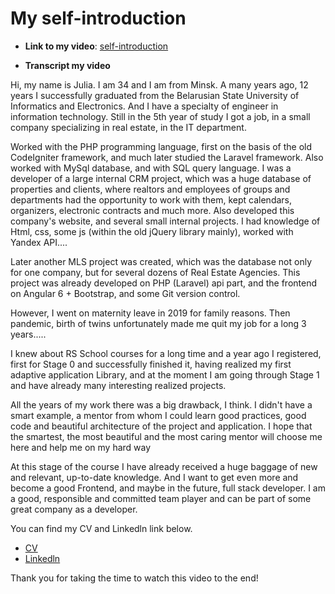 # My self-introduction


- **Link to my video**: [self-introduction](https://youtu.be/iav4yzHRVkw)

- **Transcript  my video**

Hi, my name is Julia. I am 34 and I am from Minsk. A many years ago, 12 years I successfully graduated from the Belarusian State University of Informatics and Electronics. And I have a specialty of engineer in information technology. Still in the 5th year of study I got a job, in a small company specializing in real estate, in the IT department.

Worked with the PHP programming language, first on the basis of the old CodeIgniter framework, and much later studied the Laravel framework. Also worked with MySql database, and with SQL query language. I was a developer of a large internal CRM project, which was a huge database of properties and clients, where realtors and employees of groups and departments had the opportunity to work with them, kept calendars, organizers, electronic contracts and much more. Also developed this company's website, and several small internal projects.
I had knowledge of Html, css, some js (within the old jQuery library mainly), worked with Yandex API....

Later another MLS project was created, which was the database not only for one company, but for several dozens of Real Estate Agencies. This project was already developed on PHP (Laravel) api part, and the frontend on Angular 6 + Bootstrap, and some Git version control.

However, I went on maternity leave in 2019 for family reasons. Then pandemic, birth of twins unfortunately made me quit my job for a long 3 years.....

I knew about RS School courses for a long time and a year ago I registered, first for Stage 0 and successfully finished it, having realized my first adaptive application Library, and at the moment I am going through Stage 1 and have already many interesting realized projects.

All the years of my work there was a big drawback, I think. I didn't have a smart example, a mentor from whom I could learn good practices, good code and beautiful architecture of the project and application. I hope that the smartest, the most beautiful and the most caring mentor will choose me here and help me on my hard way

At this stage of the course I have already received a huge baggage of new and relevant, up-to-date knowledge. And I want to get even more and become a good Frontend, and maybe in the future, full stack developer.
I am a good, responsible and committed team player and can be part of some great company as a developer.

You can find my CV and Linkedln link below.
- [CV](https://yuliyavoronovich.github.io/rsschool-cv/)
- [Linkedln](https://www.linkedin.com/in/juliya-varanovich-8a0946118/)

Thank you for taking the time to watch this video to the end!
